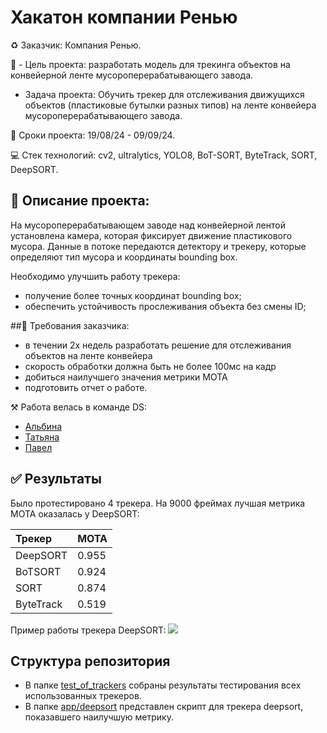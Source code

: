 # Хакатон компании Ренью
♻️ Заказчик: Компания Ренью.

📑 - Цель проекта: разработать модель для трекинга объектов на конвейерной ленте мусороперерабатывающего завода. 
   - Задача проекта:  Обучить трекер для отслеживания движущихся объектов (пластиковые бутылки разных типов) на ленте конвейера мусороперерабатывающего завода. 

📌 Сроки проекта: 19/08/24 - 09/09/24.

💻 Стек технологий: cv2, ultralytics, YOLO8, BoT-SORT, ByteTrack, SORT, DeepSORT.

## 📝 Описание проекта:
На мусороперерабатывающем заводе над конвейерной лентой установлена камера, которая фиксирует движение пластикового мусора. Данные в потоке передаются детектору и трекеру, которые определяют тип мусора и координаты bounding box.

Необходимо улучшить работу трекера:
- получение более точных координат bounding box;
- обеспечить устойчивость прослеживания объекта без смены ID;

##📌 Требования заказчика:
* в течении 2х недель разработать решение для отслеживания объектов на ленте конвейера
* скорость обработки должна быть не более 100мс на кадр
* добиться наилучшего значения метрики MOTA
* подготовить отчет о работе.

⚒️ Работа велась в команде DS:
- [Альбина](https://t.me/AlbinaUsaeva) 
- [Татьяна](https://t.me/Tanya_GileT) 
- [Павел](https://t.me/keyboardnorth) 

## ✅ Результаты
Было протестировано 4 трекера. На 9000 фреймах лучшая метрика MOTA оказалась у DeepSORT:

|  Трекер   | MOTA  |
|:---------|:------|
|  DeepSORT | 0.955 |
| BoTSORT   | 0.924 |
| SORT      | 0.874 |
| ByteTrack | 0.519 |


Пример работы трекера DeepSORT:
![](https://github.com/usaeva-a/renew_hackathon/blob/0245a033d1c6dbdf7176b266f00f1dc69487c217/pics/example.gif)

## Структура репозитория
- В папке [test_of_trackers](test_of_trackers) собраны результаты тестирования всех использованных трекеров.
- В папке [app/deepsort](app/deepsort) представлен скрипт для трекера deepsort, показавшего наилучшую метрику.

